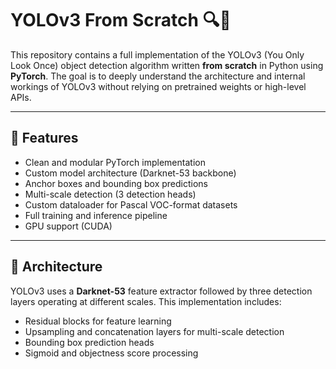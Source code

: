 # YOLOv3 From Scratch 🔍🧠

This repository contains a full implementation of the YOLOv3 (You Only Look Once) object detection algorithm written **from scratch** in Python using **PyTorch**. The goal is to deeply understand the architecture and internal workings of YOLOv3 without relying on pretrained weights or high-level APIs.

---

## 🚀 Features

- Clean and modular PyTorch implementation
- Custom model architecture (Darknet-53 backbone)
- Anchor boxes and bounding box predictions
- Multi-scale detection (3 detection heads)
- Custom dataloader for Pascal VOC-format datasets
- Full training and inference pipeline
- GPU support (CUDA)

---

## 🧠 Architecture

YOLOv3 uses a **Darknet-53** feature extractor followed by three detection layers operating at different scales. This implementation includes:

- Residual blocks for feature learning
- Upsampling and concatenation layers for multi-scale detection
- Bounding box prediction heads
- Sigmoid and objectness score processing
